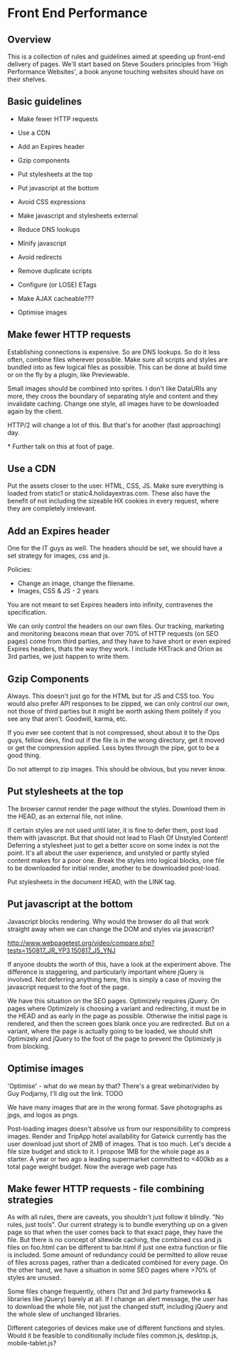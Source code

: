 # Front End Performance

## Overview
This is a collection of rules and guidelines aimed at speeding up front-end delivery of pages. We'll start based on Steve Souders principles from 'High Performance Websites', a book anyone touching websites should have on their shelves.

## Basic guidelines
 * Make fewer HTTP requests
 * Use a CDN
 * Add an Expires header
 * Gzip components
 * Put stylesheets at the top
 * Put javascript at the bottom
 * Avoid CSS expressions
 * Make javascript and stylesheets external
 * Reduce DNS lookups
 * Minify javascript
 * Avoid redirects
 * Remove duplicate scripts
 * Configure (or LOSE) ETags
 * Make AJAX cacheable???
 
 * Optimise images 

## Make fewer HTTP requests
Establishing connections is expensive. So are DNS lookups. So do it less often, combine files wherever possible. Make sure all scripts and styles are bundled into as few logical files as possible. This can be done at build time or on the fly by a plugin, like Previewable. 

Small images should be combined into sprites. I don't like DataURIs any more, they cross the boundary of separating style and content and they invalidate caching. Change one style, all images have to be downloaded again by the client.

HTTP/2 will change a lot of this. But that's for another (fast approaching) day.

\* Further talk on this at foot of page.

## Use a CDN
Put the assets closer to the user. HTML, CSS, JS. Make sure everything is loaded from static1 or static4.holidayextras.com. These also have the benefit of not including the sizeable HX cookies in every request, where they are completely irrelevant.

## Add an Expires header
One for the IT guys as well. The headers should be set, we should have a set strategy for images, css and js.

Policies:

* Change an image, change the filename.
* Images, CSS & JS - 2 years

You are not meant to set Expires headers into infinity, contravenes the specification.

We can only control the headers on our own files. Our tracking, marketing and monitoring beacons mean that over 70% of HTTP requests (on SEO pages) come from third parties, and they have to have short or even expired Expires headers, thats the way they work. I include HXTrack and Orion as 3rd parties, we just happen to write them.

## Gzip Components
Always. This doesn't just go for the HTML but for JS and CSS too. You would also prefer API responses to be zipped, we can only control our own, not those of third parties but it might be worth asking them politely if you see any that aren't. Goodwill, karma, etc.

If you ever see content that is not compressed, shout about it to the Ops guys, fellow devs, find out if the file is in the wrong directory, get it moved or get the compression applied. Less bytes through the pipe, got to be a good thing.

Do not attempt to zip images. This should be obvious, but you never know.

## Put stylesheets at the top
The browser cannot render the page without the styles. Download them in the HEAD, as an external file, not inline. 

If certain styles are not used until later, it is fine to defer them, post load them with javascript. But that should not lead to Flash Of Unstyled Content! Deferring a stylesheet just to get a better score on some index is not the point. It's all about the user experience, and unstyled or partly styled content makes for a poor one. Break the styles into logical blocks, one file to be downloaded for initial render, another to be downloaded post-load.

Put stylesheets in the document HEAD, with the LINK tag.

## Put javascript at the bottom
Javascript blocks rendering. Why would the browser do all that work straight away when we can change the DOM and styles via javascript? 

http://www.webpagetest.org/video/compare.php?tests=150817_JR_YP3,150817_J5_YNJ

If anyone doubts the worth of this, have a look at the experiment above. The difference is staggering, and particularly important where jQuery is involved. Not deferring anything here, this is simply a case of moving the javascript request to the foot of the page.

We have this situation on the SEO pages. Optimizely requires jQuery. On pages where Optimizely is choosing a variant and redirecting, it must be in the HEAD and as early in the page as possible. Otherwise the initial page is rendered, and then the screen goes blank once you are redirected. But on a variant, where the page is actually going to be loaded, we should shift Optimizely and jQuery to the foot of the page to prevent the Optimizely js from blocking.

## Optimise images
'Optimise' - what do we mean by that? There's a great webinar/video by Guy Podjarny, I'll dig out the link. TODO

We have many images that are in the wrong format. Save photographs as jpgs, and logos as pngs.

Post-loading images doesn't absolve us from our responsibility to compress images. Render and TripApp hotel availability for Gatwick currently has the user download just short of 2MB of images. That is too much. Let's decide a file size budget and stick to it. I propose 1MB for the whole page as a starter. A year or two ago a leading supermarket committed to <400kb as a total page weight budget. Now the average web page has 


## Make fewer HTTP requests - file combining strategies
As with all rules, there are caveats, you shouldn't just follow it blindly. "No rules, just tools". Our current strategy is to bundle everything up on a given page so that when the user comes back to that exact page, they have the file. But there is no concept of sitewide caching, the combined css and js files on foo.html can be different to bar.html if just one extra function or file is included. Some amount of redundancy could be permitted to allow reuse of files across pages, rather than a dedicated combined for every page. On the other hand, we have a situation in some SEO pages where >70% of styles are unused.

Some files change frequently, others (1st and 3rd party frameworks & libraries like jQuery) barely at all. If I change an alert message, the user has to download the whole file, not just the changed stuff, including jQuery and the whole slew of unchanged libraries.

Different categories of devices make use of different functions and styles. Would it be feasible to conditionally include files common.js, desktop.js, mobile-tablet.js?

